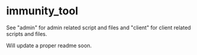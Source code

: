 # immunity_tool

See "admin" for admin related script and files and "client" for client related scripts and files.

Will update a proper readme soon.